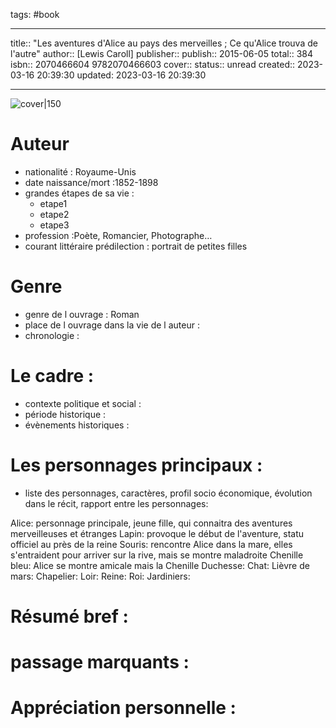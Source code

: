 tags: #book

---

title:: "Les aventures d'Alice au pays des merveilles ; Ce qu'Alice trouva de l'autre"
author:: [Lewis Caroll]
publisher:: 
publish:: 2015-06-05
total:: 384
isbn:: 2070466604 9782070466603
cover:: 
status:: unread
created:: 2023-03-16 20:39:30
updated: 2023-03-16 20:39:30

---

![cover|150]()

# Auteur
- nationalité : Royaume-Unis
- date naissance/mort :1852-1898
- grandes étapes de sa vie :
	- etape1
	- etape2
	- etape3
- profession :Poète, Romancier, Photographe…
- courant littéraire prédilection : portrait de petites filles

# Genre 
- genre de l ouvrage : Roman
- place de l ouvrage dans la vie de l auteur : 
- chronologie : 

# Le cadre :
- contexte politique et social :
- période historique :
- évènements historiques :


# Les personnages principaux :

- liste des personnages, caractères, profil socio économique, évolution dans le récit, rapport entre les personnages:

Alice: personnage principale, jeune fille, qui connaitra des aventures merveilleuses et étranges
Lapin: provoque le début de l'aventure, statu officiel au près de la reine
Souris: rencontre Alice dans la mare, elles s'entraident pour arriver sur la rive, mais se montre maladroite
Chenille bleu: Alice se montre amicale mais la Chenille
Duchesse:
Chat:
Lièvre de mars:
Chapelier:
Loir:
Reine:
Roi:
Jardiniers:

# Résumé bref :



# passage marquants :



# Appréciation personnelle :